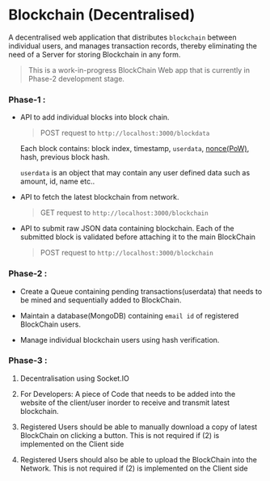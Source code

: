 # Blockchain (Decentralised)


A decentralised web application that distributes `blockchain` between individual users, and manages transaction records, thereby eliminating the need of a Server for storing Blockchain in any form.

> This is a work-in-progress BlockChain Web app that is currently in Phase-2 development stage.


### Phase-1 : 

- API to add individual blocks into block chain.

	> POST request to `http://localhost:3000/blockdata`

	Each block contains: block index, timestamp, `userdata`, [nonce(PoW)](https://www.bitcoinmining.com/what-is-proof-of-work), hash, previous block hash.

	`userdata` is an object that may contain any user defined data such as amount, id, name etc..

- API to fetch the latest blockchain from network.

	> GET request to `http://localhost:3000/blockchain`

- API to submit raw JSON data containing blockchain. Each of the submitted block is validated before attaching it to the main BlockChain

	> POST request to `http://localhost:3000/blockchain`


### Phase-2 : 

- Create a Queue containing pending transactions(userdata) that needs to be mined and sequentially added to BlockChain.

- Maintain a database(MongoDB) containing `email id` of registered BlockChain users.

- Manage individual blockchain users using hash verification.


### Phase-3 :

1) Decentralisation using Socket.IO

2) For Developers: A piece of Code that needs to be added into the website of the client/user inorder to receive and transmit latest blockchain.

3) Registered Users should be able to manually download a copy of latest BlockChain on clicking a button. This is not required if (2) is implemented on the Client side

4) Registered Users should also be able to upload the BlockChain into the Network. This is not required if (2) is implemented on the Client side
